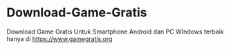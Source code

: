 # Download-Game-Gratis
Download Game Gratis Untuk Smartphone Android dan PC WIndows terbaik hanya di https://www.gamegratis.org
